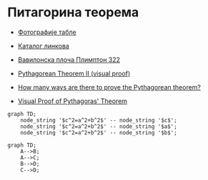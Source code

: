 # Питагорина теорема

- [Фотографије табле](https://photos.app.goo.gl/VDR4tSNqEeCmY8nh6)
- [Каталог линкова](https://ndjapic.github.io/zayopa/m7/02-pitagora/)

- [Вавилонска плоча Плимптон 322](https://personal.math.ubc.ca/~cass/courses/m446-03/pl322/pl322.html)
- [Pythagorean Theorem II (visual proof)](https://www.youtube.com/watch?v=yfGtbNgcrQ8)
- [How many ways are there to prove the Pythagorean theorem?](https://www.youtube.com/watch?v=YompsDlEdtc)
- [Visual Proof of Pythagoras' Theorem](https://www.youtube.com/watch?v=tTHhBE5lYTg)

```mermaid
graph TD;
    node_string '$c^2=a^2+b^2$' -- node_string '$c$';
    node_string '$c^2=a^2+b^2$' -- node_string '$a$';
    node_string '$c^2=a^2+b^2$' -- node_string '$b$';
```

```mermaid
graph TD;
    A-->B;
    A-->C;
    B-->D;
    C-->D;
```
